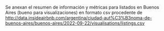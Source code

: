 Se anexan el resumen de información y métricas para listados en Buenos Aires (bueno para visualizaciones) en formato csv procedente de http://data.insideairbnb.com/argentina/ciudad-aut%C3%B3noma-de-buenos-aires/buenos-aires/2022-09-22/visualisations/listings.csv
